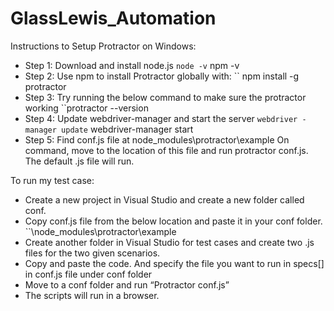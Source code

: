 # GlassLewis_Automation #

Instructions to Setup Protractor on Windows:
- Step 1: Download and install node.js
             `` node -v
             `` npm -v
- Step 2: Use npm to install Protractor globally with:
             `` npm install -g protractor
- Step 3: Try running the below command to make sure the protractor working
            ``protractor --version 
- Step 4: Update webdriver-manager and start the server
             `` webdriver -manager update
             `` webdriver-manager start
- Step 5: Find conf.js file at
               node_modules\protractor\example
               On command, move to the location of this file and run protractor conf.js.
The default .js file will run.
 
To run my test case:
- Create a new project in Visual Studio and create a new folder called conf.
- Copy conf.js file from the below location and paste it in your conf folder.
                 ``\node_modules\protractor\example
- Create another folder in Visual Studio for test cases and create two .js files for the two given scenarios.
- Copy and paste the code. And specify the file you want to run in specs[] in conf.js file under conf folder
- Move to a conf folder and run “Protractor conf.js”
- The scripts will run in a browser.
